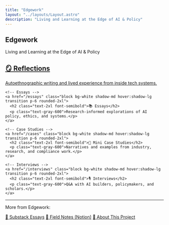 ```yaml
---
title: "Edgework"
layout: "../layouts/Layout.astro"
description: "Living and Learning at the Edge of AI & Policy"
---
```


<section class="prose mx-auto px-4 py-8">
  <h1 class="text-4xl font-bold mb-4">Edgework</h1>
  <p class="text-xl text-gray-600 mb-8">
    Living and Learning at the Edge of AI & Policy
  </p>

  <div class="grid grid-cols-1 md:grid-cols-2 gap-6">
    <!-- Reflections -->
    <a href="/reflections" class="block bg-white shadow-md hover:shadow-lg transition p-6 rounded-2xl">
      <h2 class="text-2xl font-semibold">🪞 Reflections</h2>
      <p class="text-gray-600">Autoethnographic writing and lived experience from inside tech systems.</p>
    </a>

    <!-- Essays -->
    <a href="/essays" class="block bg-white shadow-md hover:shadow-lg transition p-6 rounded-2xl">
      <h2 class="text-2xl font-semibold">📚 Essays</h2>
      <p class="text-gray-600">Research-informed explorations of AI policy, ethics, and systems.</p>
    </a>

    <!-- Case Studies -->
    <a href="/cases" class="block bg-white shadow-md hover:shadow-lg transition p-6 rounded-2xl">
      <h2 class="text-2xl font-semibold">📁 Mini Case Studies</h2>
      <p class="text-gray-600">Narratives and examples from industry, research, and compliance work.</p>
    </a>

    <!-- Interviews -->
    <a href="/interviews" class="block bg-white shadow-md hover:shadow-lg transition p-6 rounded-2xl">
      <h2 class="text-2xl font-semibold">🎙️ Interviews</h2>
      <p class="text-gray-600">Q&A with AI builders, policymakers, and scholars.</p>
    </a>
  </div>

  <hr class="my-10" />

  <div class="space-y-4 text-center">
    <p class="text-gray-600">More from Edgework:</p>
    <div class="flex flex-col sm:flex-row justify-center gap-4">
      <a href="https://edgework.substack.com" class="underline text-blue-600">📰 Substack Essays</a>
      <a href="https://www.notion.so/" class="underline text-blue-600">📓 Field Notes (Notion)</a>
      <a href="/about" class="underline text-blue-600">🧠 About This Project</a>
    </div>
  </div>
</section>